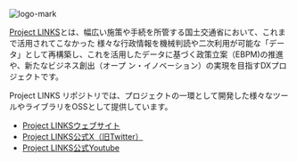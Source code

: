 ![logo-mark](https://github.com/user-attachments/assets/ef319aef-8461-46a2-9e69-48f9be881353)

[Project LINKS](https://www.mlit.go.jp/links/)とは、幅広い施策や手続を所管する国土交通省において、これまで活用されてこなかった 様々な行政情報を機械判読や二次利用が可能な「データ」として再構築し、これを活用したデータに基づく政策立案（EBPM)の推進や、新たなビジネス創出（オープ ン・イノベーション）の実現を目指すDXプロジェクトです。

Project LINKS リポジトリでは、プロジェクトの一環として開発した様々なツールやライブラリをOSSとして提供しています。

- [Project LINKSウェブサイト](https://www.mlit.go.jp/links/)
- [Project LINKS公式X（旧Twitter）](https://twitter.com/LINKS_MLIT)
- [Project LINKS公式Youtube](https://www.youtube.com/@%E5%9B%BD%E5%9C%9F%E4%BA%A4%E9%80%9A%E7%9C%81ProjectLINKS)
